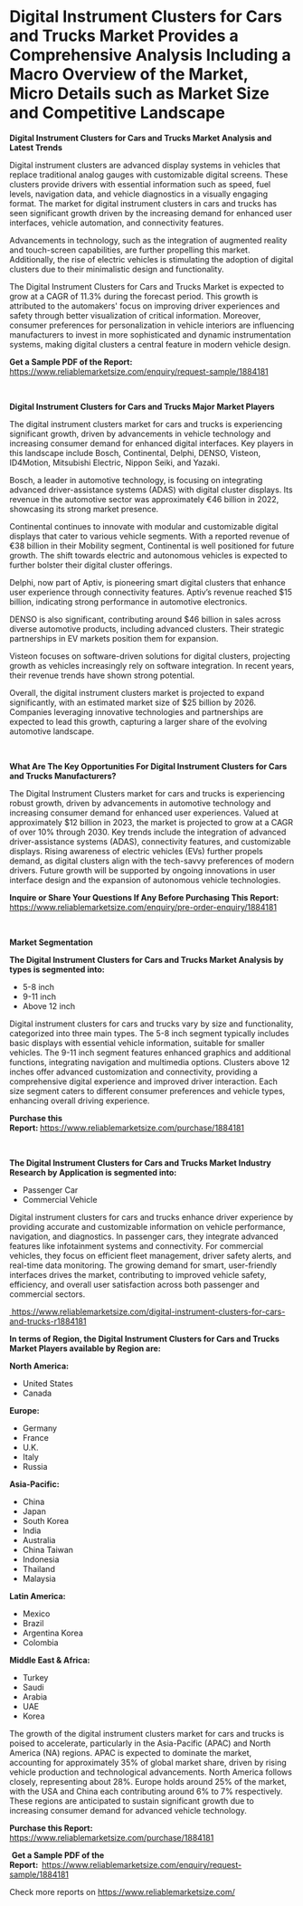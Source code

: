 <p><h1>Digital Instrument Clusters for Cars and Trucks Market Provides a Comprehensive Analysis Including a Macro Overview of the Market, Micro Details such as Market Size and Competitive Landscape</h1></p><p><strong>Digital Instrument Clusters for Cars and Trucks Market Analysis and Latest Trends</strong></p>
<p><p>Digital instrument clusters are advanced display systems in vehicles that replace traditional analog gauges with customizable digital screens. These clusters provide drivers with essential information such as speed, fuel levels, navigation data, and vehicle diagnostics in a visually engaging format. The market for digital instrument clusters in cars and trucks has seen significant growth driven by the increasing demand for enhanced user interfaces, vehicle automation, and connectivity features. </p><p>Advancements in technology, such as the integration of augmented reality and touch-screen capabilities, are further propelling this market. Additionally, the rise of electric vehicles is stimulating the adoption of digital clusters due to their minimalistic design and functionality. </p><p>The Digital Instrument Clusters for Cars and Trucks Market is expected to grow at a CAGR of 11.3% during the forecast period. This growth is attributed to the automakers' focus on improving driver experiences and safety through better visualization of critical information. Moreover, consumer preferences for personalization in vehicle interiors are influencing manufacturers to invest in more sophisticated and dynamic instrumentation systems, making digital clusters a central feature in modern vehicle design.</p></p>
<p><strong>Get a Sample PDF of the Report:&nbsp;</strong> <a href="https://www.reliablemarketsize.com/enquiry/request-sample/1884181?utm_campaign=2461&utm_medium=2&utm_source=Github&utm_content=ia&utm_term=31032025&utm_id=digital-instrument-clusters-for-cars-and-trucks">https://www.reliablemarketsize.com/enquiry/request-sample/1884181</a></p>
<p>&nbsp;</p>
<p><strong>Digital Instrument Clusters for Cars and Trucks Major Market Players</strong></p>
<p><p>The digital instrument clusters market for cars and trucks is experiencing significant growth, driven by advancements in vehicle technology and increasing consumer demand for enhanced digital interfaces. Key players in this landscape include Bosch, Continental, Delphi, DENSO, Visteon, ID4Motion, Mitsubishi Electric, Nippon Seiki, and Yazaki.</p><p>Bosch, a leader in automotive technology, is focusing on integrating advanced driver-assistance systems (ADAS) with digital cluster displays. Its revenue in the automotive sector was approximately €46 billion in 2022, showcasing its strong market presence.</p><p>Continental continues to innovate with modular and customizable digital displays that cater to various vehicle segments. With a reported revenue of €38 billion in their Mobility segment, Continental is well positioned for future growth. The shift towards electric and autonomous vehicles is expected to further bolster their digital cluster offerings.</p><p>Delphi, now part of Aptiv, is pioneering smart digital clusters that enhance user experience through connectivity features. Aptiv’s revenue reached $15 billion, indicating strong performance in automotive electronics.</p><p>DENSO is also significant, contributing around $46 billion in sales across diverse automotive products, including advanced clusters. Their strategic partnerships in EV markets position them for expansion.</p><p>Visteon focuses on software-driven solutions for digital clusters, projecting growth as vehicles increasingly rely on software integration. In recent years, their revenue trends have shown strong potential.</p><p>Overall, the digital instrument clusters market is projected to expand significantly, with an estimated market size of $25 billion by 2026. Companies leveraging innovative technologies and partnerships are expected to lead this growth, capturing a larger share of the evolving automotive landscape.</p></p>
<p>&nbsp;</p>
<p><strong>What Are The Key Opportunities For Digital Instrument Clusters for Cars and Trucks Manufacturers?</strong></p>
<p><p>The Digital Instrument Clusters market for cars and trucks is experiencing robust growth, driven by advancements in automotive technology and increasing consumer demand for enhanced user experiences. Valued at approximately $12 billion in 2023, the market is projected to grow at a CAGR of over 10% through 2030. Key trends include the integration of advanced driver-assistance systems (ADAS), connectivity features, and customizable displays. Rising awareness of electric vehicles (EVs) further propels demand, as digital clusters align with the tech-savvy preferences of modern drivers. Future growth will be supported by ongoing innovations in user interface design and the expansion of autonomous vehicle technologies.</p></p>
<p><strong>Inquire or Share Your Questions If Any Before Purchasing This Report:</strong> <a href="https://www.reliablemarketsize.com/enquiry/pre-order-enquiry/1884181?utm_campaign=2461&utm_medium=2&utm_source=Github&utm_content=ia&utm_term=31032025&utm_id=digital-instrument-clusters-for-cars-and-trucks">https://www.reliablemarketsize.com/enquiry/pre-order-enquiry/1884181</a></p>
<p>&nbsp;</p>
<p><strong>Market Segmentation</strong></p>
<p><strong>The Digital Instrument Clusters for Cars and Trucks Market Analysis by types is segmented into:</strong></p>
<p><ul><li>5-8 inch</li><li>9-11 inch</li><li>Above 12 inch</li></ul></p>
<p><p>Digital instrument clusters for cars and trucks vary by size and functionality, categorized into three main types. The 5-8 inch segment typically includes basic displays with essential vehicle information, suitable for smaller vehicles. The 9-11 inch segment features enhanced graphics and additional functions, integrating navigation and multimedia options. Clusters above 12 inches offer advanced customization and connectivity, providing a comprehensive digital experience and improved driver interaction. Each size segment caters to different consumer preferences and vehicle types, enhancing overall driving experience.</p></p>
<p><strong>Purchase this Report:&nbsp;</strong><a href="https://www.reliablemarketsize.com/purchase/1884181?utm_campaign=2461&utm_medium=2&utm_source=Github&utm_content=ia&utm_term=31032025&utm_id=digital-instrument-clusters-for-cars-and-trucks">https://www.reliablemarketsize.com/purchase/1884181</a></p>
<p>&nbsp;</p>
<p><strong>The Digital Instrument Clusters for Cars and Trucks Market Industry Research by Application is segmented into:</strong></p>
<p><ul><li>Passenger Car</li><li>Commercial Vehicle</li></ul></p>
<p><p>Digital instrument clusters for cars and trucks enhance driver experience by providing accurate and customizable information on vehicle performance, navigation, and diagnostics. In passenger cars, they integrate advanced features like infotainment systems and connectivity. For commercial vehicles, they focus on efficient fleet management, driver safety alerts, and real-time data monitoring. The growing demand for smart, user-friendly interfaces drives the market, contributing to improved vehicle safety, efficiency, and overall user satisfaction across both passenger and commercial sectors.</p></p>
<p><a href="https://www.reliablemarketsize.com/digital-instrument-clusters-for-cars-and-trucks-r1884181?utm_campaign=2461&utm_medium=2&utm_source=Github&utm_content=ia&utm_term=31032025&utm_id=digital-instrument-clusters-for-cars-and-trucks">&nbsp;https://www.reliablemarketsize.com/digital-instrument-clusters-for-cars-and-trucks-r1884181</a></p>
<p><strong>In terms of Region, the Digital Instrument Clusters for Cars and Trucks Market Players available by Region are:</strong></p>
<p>
    <p> <strong> North America: </strong>
        <ul>
            <li>United States</li>
            <li>Canada</li>
        </ul>
        </p> 
    <p> <strong> Europe: </strong>
        <ul>
            <li>Germany</li>
            <li>France</li>
            <li>U.K.</li>
            <li>Italy</li>
            <li>Russia</li>
        </ul>
        </p> 
    <p> <strong> Asia-Pacific: </strong>
        <ul>
            <li>China</li>
            <li>Japan</li>
            <li>South Korea</li>
            <li>India</li>
            <li>Australia</li>
            <li>China Taiwan</li>
            <li>Indonesia</li>
            <li>Thailand</li>
            <li>Malaysia</li>
        </ul>
        </p> 
    <p> <strong> Latin America: </strong>
        <ul>
            <li>Mexico</li>
            <li>Brazil</li>
            <li>Argentina Korea</li>
            <li>Colombia</li>
        </ul>
        </p> 
    <p> <strong> Middle East & Africa: </strong>
        <ul>
            <li>Turkey</li>
            <li>Saudi</li>
            <li>Arabia</li>
            <li>UAE</li>
            <li>Korea</li>
        </ul>
    </p>
    </p>
<p><p>The growth of the digital instrument clusters market for cars and trucks is poised to accelerate, particularly in the Asia-Pacific (APAC) and North America (NA) regions. APAC is expected to dominate the market, accounting for approximately 35% of global market share, driven by rising vehicle production and technological advancements. North America follows closely, representing about 28%. Europe holds around 25% of the market, with the USA and China each contributing around 6% to 7% respectively. These regions are anticipated to sustain significant growth due to increasing consumer demand for advanced vehicle technology.</p></p>
<p><strong>Purchase this Report: </strong><a href="https://www.reliablemarketsize.com/purchase/1884181?utm_campaign=2461&utm_medium=2&utm_source=Github&utm_content=ia&utm_term=31032025&utm_id=digital-instrument-clusters-for-cars-and-trucks">https://www.reliablemarketsize.com/purchase/1884181</a></p>
<p>&nbsp;<strong>Get a Sample PDF of the Report:&nbsp;&nbsp;</strong><a href="https://www.reliablemarketsize.com/enquiry/request-sample/1884181?utm_campaign=2461&utm_medium=2&utm_source=Github&utm_content=ia&utm_term=31032025&utm_id=digital-instrument-clusters-for-cars-and-trucks">https://www.reliablemarketsize.com/enquiry/request-sample/1884181</a></p>
<p><strong></strong></p>
<p>Check more reports on <a href="https://www.reliablemarketsize.com/?utm_campaign=2461&utm_medium=2&utm_source=Github&utm_content=ia&utm_term=31032025&utm_id=digital-instrument-clusters-for-cars-and-trucks">https://www.reliablemarketsize.com/</a></p>
